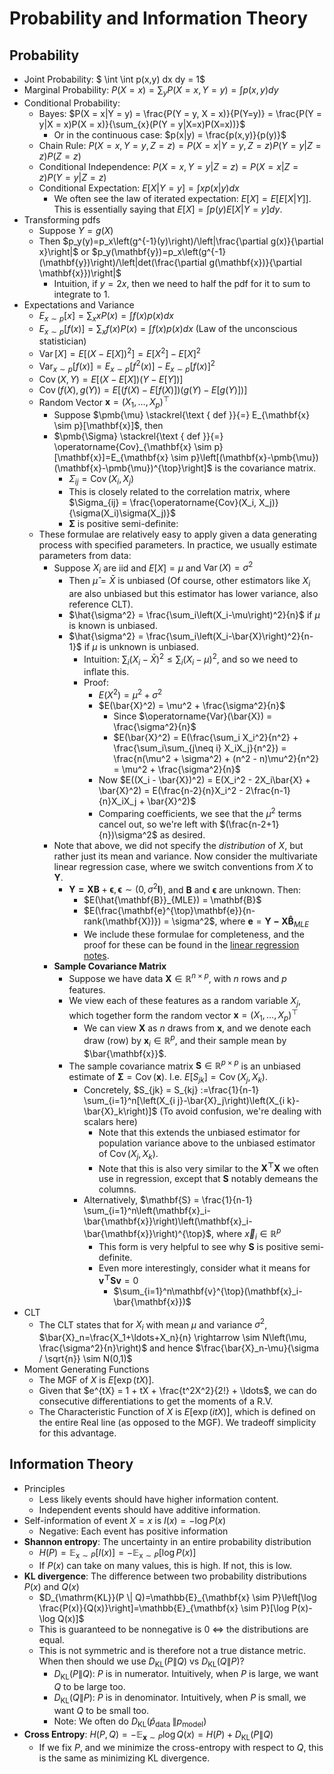 # Probability and Information Theory

## Probability

* Joint Probability: $ \int \int p(x,y) dx dy = 1$
* Marginal Probability: $P(X = x) = \sum_y P(X = x, Y = y) = \int p(x,y) dy$
* Conditional Probability: 
  * Bayes: $P(X = x|Y = y) = \frac{P(Y = y, X = x)}{P(Y=y)} = \frac{P(Y = y|X = x)P(X = x)}{\sum_{x}(P(Y = y|X=x)P(X=x))}$
    * Or in the continuous case: $p(x|y) = \frac{p(x,y)}{p(y)}$
  * Chain Rule: $P(X = x, Y = y, Z = z) = P(X = x | Y = y, Z = z)P(Y = y | Z = z)P(Z = z)$
  * Conditional Independence: $P(X = x, Y = y | Z = z) = P(X = x | Z = z)P(Y = y | Z = z)$
  * Conditional Expectation: $E[X|Y=y]=\int xp(x|y)dx$
    * We often see the law of iterated expectation: $E[X] = E[E[X|Y]]$. This is essentially saying that $E[X] = \int p(y)E[X|Y=y]dy.$
* Transforming pdfs
  * Suppose $Y = g(X)$
  * Then $p_y(y)=p_x\left(g^{-1}(y)\right)/\left|\frac{\partial g(x)}{\partial x}\right|$ or $p_y(\mathbf{y})=p_x\left(g^{-1}(\mathbf{y})\right)/\left|det(\frac{\partial g(\mathbf{x})}{\partial \mathbf{x}})\right|$
    * Intuition, if $y = 2x$, then we need to half the pdf for it to sum to integrate to 1.
* Expectations and Variance
  * $E_{x \sim p}[x]=\sum_x x P(x) = \int f(x) p(x) d x$
  * $E_{x \sim p}[f(x)]=\sum_x f(x) P(x) = \int f(x) p(x) d x$ (Law of the unconscious statistician)
  * $\operatorname{Var}[X]=E\left[(X-E[X])^2\right]=E\left[X^2\right]-E[X]^2$
  * $\operatorname{Var}_{x \sim p}[f(x)]=E_{x \sim p}\left[f^2(x)\right]-E_{x \sim p}[f(x)]^2$
  * $\operatorname{Cov}(X, Y) = E[(X-E[X])(Y-E[Y])]$
  * $\operatorname{Cov}(f(X), g(Y)) = E[(f(X)-E[f(X)])(g(Y)-E[g(Y)])]$
  * Random Vector $\mathbf{x} = (X_1, \ldots, X_p)^{\top}$
    * Suppose $\pmb{\mu} \stackrel{\text { def }}{=} E_{\mathbf{x} \sim p}[\mathbf{x}]$, then
    * $\pmb{\Sigma} \stackrel{\text { def }}{=} \operatorname{Cov}_{\mathbf{x} \sim p}[\mathbf{x}]=E_{\mathbf{x} \sim p}\left[(\mathbf{x}-\pmb{\mu})(\mathbf{x}-\pmb{\mu})^{\top}\right]$ is the covariance matrix. 
      * $\Sigma_{ij} = \operatorname{Cov}(X_i, X_j)$ 
      * This is closely related to the correlation matrix, where $\Sigma_{ij} = \frac{\operatorname{Cov}(X_i, X_j)}{\sigma(X_i)\sigma(X_j)}$
      * $\pmb{\Sigma}$ is positive semi-definite: 
  * These formulae are relatively easy to apply given a data generating process with specified parameters. In practice, we usually estimate parameters from data:
    * Suppose $X_i$ are iid and $E[X] = \mu$ and $\operatorname{Var}(X) = \sigma^2$
      * Then $\hat{\mu} = \bar{X}$ is unbiased (Of course, other estimators like $X_i$ are also unbiased but this estimator has lower variance, also reference CLT).
      * $\hat{\sigma^2} = \frac{\sum_i\left(X_i-\mu\right)^2}{n}$ if $\mu$ is known is unbiased.
      * $\hat{\sigma^2} = \frac{\sum_i\left(X_i-\bar{X}\right)^2}{n-1}$ if $\mu$ is unknown is unbiased. 
        * Intuition: $\sum_i(X_i-\bar{X})^2 \leq \sum_i(X_i-\mu)^2$, and so we need to inflate this. 
        * Proof: 
          * $E(X^2) = \mu^2 + \sigma^2$
          * $E(\bar{X}^2) = \mu^2 + \frac{\sigma^2}{n}$
            * Since $\operatorname{Var}(\bar{X}) = \frac{\sigma^2}{n}$
            * $E(\bar{X}^2) = E(\frac{\sum_i X_i^2}{n^2} + \frac{\sum_i\sum_{j\neq i} X_iX_j}{n^2}) = \frac{n(\mu^2 + \sigma^2) + (n^2 - n)\mu^2}{n^2} = \mu^2 + \frac{\sigma^2}{n}$
          * Now $E((X_i - \bar{X})^2) = E(X_i^2 - 2X_i\bar{X} + \bar{X}^2) = E(\frac{n-2}{n}X_i^2 - 2\frac{n-1}{n}X_iX_j + \bar{X}^2)$
          * Comparing coefficients, we see that the $\mu^2$ terms cancel out, so we're left with $(\frac{n-2+1}{n})\sigma^2$ as desired.
    * Note that above, we did not specify the _distribution_ of $X$, but rather just its mean and variance. Now consider the multivariate linear regression case, where we switch conventions from $X$ to $\mathbf{Y}$.
      * $\mathbf{Y = XB} + \pmb{\epsilon}, \pmb{\epsilon} \sim (0, \sigma^2\mathbf{I})$, and $\mathbf{B}$ and $\pmb{\epsilon}$ are unknown. Then:
        * $E(\hat{\mathbf{B}}_{MLE}) = \mathbf{B}$
        * $E(\frac{\mathbf{e}^{\top}\mathbf{e}}{n-rank(\mathbf{X})}) = \sigma^2$, where $\mathbf{e} = \mathbf{Y - X\hat{{B}}}_{MLE}$
        * We include these formulae for completeness, and the proof for these can be found in the [linear regression notes](https://github.com/EricTay1997/Classical-and-Modern-Machine-Learning/blob/main/classical/linear_regression_and_regularization/notes.md).
    * **Sample Covariance Matrix**
      * Suppose we have data $\mathbf{X} \in \mathbb{R}^{n \times p}$, with $n$ rows and $p$ features. 
      * We view each of these features as a random variable $X_j$, which together form the random vector $\mathbf{x} = (X_1, \ldots, X_p)^{\top}$
        * We can view $\mathbf{X}$ as $n$ draws from $\mathbf{x}$, and we denote each draw (row) by $\mathbf{x}_i \in \mathbb{R}^p$, and their sample mean by $\bar{\mathbf{x}}$.
      * The sample covariance matrix $\mathbf{S} \in \mathbb{R}^{p \times p}$ is an unbiased estimate of $\pmb{\Sigma} = \operatorname{Cov}(\mathbf{x})$. I.e. $E[S_{jk}] = \operatorname{Cov}(X_j, X_k)$.
        * Concretely, $S_{jk} = S_{kj} :=\frac{1}{n-1} \sum_{i=1}^n[\left(X_{i j}-\bar{X}_j\right)\left(X_{i k}-\bar{X}_k\right)]$ (To avoid confusion, we're dealing with scalars here)
          * Note that this extends the unbiased estimator for population variance above to the unbiased estimator of $\operatorname{Cov}(X_j, X_k)$.
          * Note that this is also very similar to the $\mathbf{X^{\top}X}$ we often use in regression, except that $\mathbf{S}$ notably demeans the columns.
        * Alternatively, $\mathbf{S} = \frac{1}{n-1} \sum_{i=1}^n\left(\mathbf{x}_i-\bar{\mathbf{x}}\right)\left(\mathbf{x}_i-\bar{\mathbf{x}}\right)^{\top}$,  where $\vec{x}_i \in \mathbb{R}^{p}$
          * This form is very helpful to see why $\mathbf{S}$ is positive semi-definite.
          * Even more interestingly, consider what it means for $\mathbf{v^{\top}Sv} = 0$
            * $\sum_{i=1}^n\mathbf{v}^{\top}(\mathbf{x}_i-\bar{\mathbf{x}})$
* CLT
  * The CLT states that for $X_i$ with mean $\mu$ and variance $\sigma^2$, $\bar{X}_n=\frac{X_1+\ldots+X_n}{n} \rightarrow \sim N\left(\mu, \frac{\sigma^2}{n}\right)$ and hence $\frac{\bar{X}_n-\mu}{\sigma / \sqrt{n}} \sim N(0,1)$
* Moment Generating Functions 
  * The MGF of $X$ is $E[\exp(tX)]$.
  * Given that $e^{tX} = 1 + tX + \frac{t^2X^2}{2!} + \ldots$, we can do consecutive differentiations to get the moments of a R.V.
  * The Characteristic Function of $X$ is $E[\exp(itX)]$, which is defined on the entire Real line (as opposed to the MGF). We tradeoff simplicity for this advantage.
  
## Information Theory
* Principles
  * Less likely events should have higher information content.
  * Independent events should have additive information.
* Self-information of event $X = x$ is $I(x) = -\log P(x)$
  * Negative: Each event has positive information
* **Shannon entropy**: The uncertainty in an entire probability distribution
  * $H(P)=\mathbb{E}_{\mathrm{x} \sim P}[I(x)]=-\mathbb{E}_{\mathrm{x} \sim P}[\log P(x)]$
  * If $P(x)$ can take on many values, this is high. If not, this is low. 
* **KL divergence**: The difference between two probability distributions $P(x)$ and $Q(x)$
  * $D_{\mathrm{KL}}(P \| Q)=\mathbb{E}_{\mathbf{x} \sim P}\left[\log \frac{P(x)}{Q(x)}\right]=\mathbb{E}_{\mathbf{x} \sim P}[\log P(x)-\log Q(x)]$
  * This is guaranteed to be nonnegative is 0 $\iff$ the distributions are equal. 
  * This is not symmetric and is therefore not a true distance metric. When then should we use $D_{\mathrm{KL}}(P \| Q)$ vs $D_{\mathrm{KL}}(Q \| P)$?
    * $D_{\mathrm{KL}}(P \| Q):$ $P$ is in numerator. Intuitively, when $P$ is large, we want $Q$ to be large too.  
    * $D_{\mathrm{KL}}(Q \| P):$ $P$ is in denominator. Intuitively, when $P$ is small, we want $Q$ to be small too. 
    * Note: We often do $D_{\mathrm{KL}}\left(\hat{p}_{\text {data }} \| p_{\text {model}}\right)$
* **Cross Entropy**: $H(P,Q)=-\mathbb{E}_{\mathbf{x} \sim P}\log Q(x)=H(P)+D_{\mathrm{KL}}(P \| Q)$
  * If we fix $P$, and we minimize the cross-entropy with respect to $Q$, this is the same as minimizing KL divergence.

